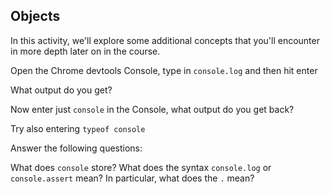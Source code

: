 ## Objects

In this activity, we'll explore some additional concepts that you'll encounter in more depth later on in the course.

Open the Chrome devtools Console, type in `console.log` and then hit enter

What output do you get?

Now enter just `console` in the Console, what output do you get back?

Try also entering `typeof console`

Answer the following questions:

What does `console` store?
What does the syntax `console.log` or `console.assert` mean? In particular, what does the `.` mean?

<!-- console.log shows the definition of the function console.log -->
<!-- console shows the properties and methods stored under console e.g. debug, error, info etc.  -->
<!-- typeof console returns object, this means console is stored as an object in javascript -->
<!-- console is the object, log and assert are methods within console, console.log therefore means access log function inside of console and console.assert means access assert inside of console. The "." is the member access operator, it is used to access the properties or methods within an object. -->
